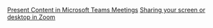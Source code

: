 [Present Content in Microsoft Teams Meetings](https://support.microsoft.com/en-us/office/present-content-in-microsoft-teams-meetings-fcc2bf59-aecd-4481-8f99-ce55dd836ce8)
[Sharing your screen or desktop in Zoom](https://support.zoom.com/hc/en/article?id=zm_kb&sysparm_article=KB0060596)
